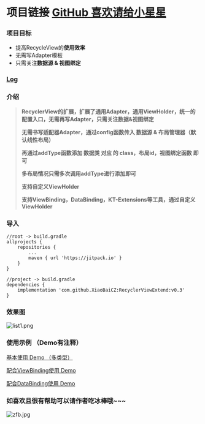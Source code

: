 # 项目链接 [GitHub 喜欢请给小星星](https://github.com/XiaoBaiCZ/RecyclerViewExtend/)
### 项目目标
- 提高RecycleView的**使用效率**
- 无需写Adapter模板
- 只需关注**数据源 & 视图绑定**

### [Log](https://github.com/XiaoBaiCZ/RecyclerViewExtend/tree/master/log)

### 介绍
> **RecyclerView的扩展，扩展了通用Adapter，通用ViewHolder，统一的配置入口，无需再写Adapter，只需关注数据&视图绑定**
> 
> **无需书写适配器Adapter，通过config函数传入 数据源 & 布局管理器（默认线性布局）**
> 
> **再通过addType函数添加 数据类 对应 的 class，布局id，视图绑定函数 即可**
> 
> **多布局情况只需多次调用addType进行添加即可**
> 
> **支持自定义ViewHolder**
> 
> **支持ViewBinding，DataBinding，KT-Extensions等工具，通过自定义ViewHolder**

### 导入
~~~
//root -> build.gradle
allprojects {
    repositories {
        ...
        maven { url 'https://jitpack.io' }
    }
}
~~~
~~~
//project -> build.gradle
dependencies {
    implementation 'com.github.XiaoBaiCZ:RecyclerViewExtend:v0.3'
}
~~~

### 效果图
![list1.png](https://upload-images.jianshu.io/upload_images/4191132-ad053b8c9f96acff.png?imageMogr2/auto-orient/strip%7CimageView2/2/w/1240)

### 使用示例 （Demo有注释）
[基本使用 Demo （多类型）](https://github.com/XiaoBaiCZ/RecyclerViewExtend/blob/master/demo/src/main/java/cc/xiaobaicz/demo/MainActivity.kt)

[配合ViewBinding使用 Demo](https://github.com/XiaoBaiCZ/RecyclerViewExtend/tree/master/demo-viewbinding/src/main/java/cc/xiaobaicz/demo_viewbinding)

[配合DataBinding使用 Demo](https://github.com/XiaoBaiCZ/RecyclerViewExtend/tree/master/demo-databinding/src/main/java/cc/xiaobaicz/demo_databinding)

### 如喜欢且很有帮助可以请作者吃冰棒哦~~~
![zfb.jpg](https://upload-images.jianshu.io/upload_images/4191132-ba6603f3825d069f.jpg?imageMogr2/auto-orient/strip%7CimageView2/2/w/1240)

